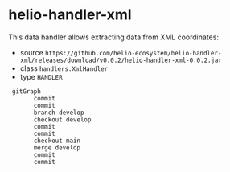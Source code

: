 # helio-handler-xml
This data handler allows extracting data from XML
coordinates:
  * source `https://github.com/helio-ecosystem/helio-handler-xml/releases/download/v0.0.2/helio-handler-xml-0.0.2.jar` 
  * class `handlers.XmlHandler`
  * type `HANDLER` 

````mermaid
 gitGraph
       commit
       commit
       branch develop
       checkout develop
       commit
       commit
       checkout main
       merge develop
       commit
       commit
````
